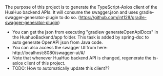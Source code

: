 The purpose of this project is to generate the TypeScript-Axios client of the HuaHuo backend APIs.
It will consume the swagger.json and uses gradle-swagger-generator-plugin to do so. (https://github.com/int128/gradle-swagger-generator-plugin)
- You can get the json from executing "gradlew generateOpenApiDocs" in the HuahuoBackend/app folder. This task is added by spring-doc to auto generate OpenAPI json from Java code.
- You can also access the swagger UI from here: http://localhost:8080/swagger-ui/#/
- Note that whenever HuaHuo backend API is changed, regenerate the ts-axios client of this project.
- TODO: How to automatically update this client??
